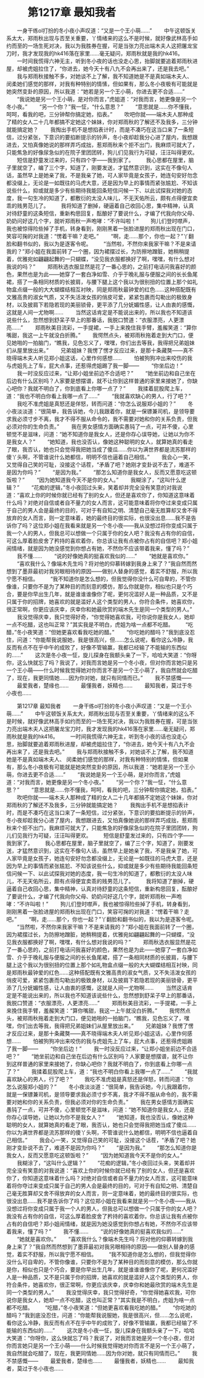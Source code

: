 # 　　第1217章 最知我者
　　一身干练ol打扮的冬小夜小声叹道：“又是一个王小萌……”
　　中午这顿饭关系太大，郑雨秋出现与否至关重要，丫情绪来的这么不是时候，就好像武林高手如约而至的一场生死对决，我以为我胜券在握，可是当张力亮出端木夫人这把屠龙宝刀时，我才发现我的hk416落在家里……毫无疑问，郑雨秋就是我的hk416。
　　一时间我慌得六神无主，听到冬小夜的话也没走心思，抬脚就要追着郑雨秋进屋，却被虎姐拉住了，“你进去，她今天十有八九不会再出来了，还是我去吧。”
　　我与郑雨秋接触不多，对她谈不上了解，我不知道她是不是真如端木夫人、 闵柔她们感觉的那样，对我有种特别的情愫，但如果有，那么冬小夜极有可能就是她突然变卦的原因，所以我道：“她若是另一个王小萌，你进去更不合适……”
　　“我说她是另一个王小萌，是对你而言，”虎姐道：“对我而言，她更像是另一个冬小夜。”
　　“另一个你？”我一怔，“什么意思？”
　　“意思就是……你不懂我，呵呵，看我的吧，三分钟帮你搞定她，掐表。”
　　吹吧你就——端木夫人那种成了精的女人二十几年都搞不定她这个妹妹，你对郑雨秋的了解还不及我多，三分钟就能搞定她？
　　我掏出手机不是想掐表计时，而是不凑巧在这当口来了一条短信，过分紧张，下意识的要掐断提示的铃声，冬小夜却趁我分心进了屋内，我想跟进去，又怕真像她说的那样弄巧成拙，惹郑雨秋来个拒不出门，我麻烦可就大了，只能焦急的好像尿急似的在院子里团团转，狗儿们见我行为可疑，汪汪叫得更欢。
　　短信是舒童发过来的，只有四个字——我到家了。
　　我心思都在屋里，脑子里就空了，编了三个字，知道了，刚要发送，才猛然意识到，这实在不像句人话，虽然早上是她亲了我，不是我亲了她，可人家毕竟是女孩子，她连句安好勿念都没缀上，无论是一如既往的马虎大意，还是因为早上的事情而紧张尴尬、不知该说些什么，抑或就是多少有些期待我能回条短信问候一下、以此试探我对她的态度，我一句生冷的知道了，都敷衍的太没人味儿，不无天佑所云，颇有点得便宜卖乖的贱男范儿了。
　　我将知道了删掉，硬逼着自己收回心思，集中精神，认真对待舒童的这条短信，重新构思回复，酝酿好了要说什么，才编了代我向你父母、奶奶问好这几个字，就听郑雨秋一声咆哮：“不许叫啦！”
　　狗儿们登时噤声，我也被惊得险些掉了手机，转身看到，刚刚黑着一张脸进屋的郑雨秋出现在门口，笑容可掬的对我道：“愣着干嘛？走吧。”
　　“啊，走……那个，你也一起？”丫翻脸和翻书似的，我以为是逐客令呢。
　　“当然啦，不然你来我家干嘛？不是来请我的？”郑小姐在我面前转了一个圈，因为裙摆过长，为防擦地蹭脏，她稍稍提着，优雅宛如翩翩起舞的一只蝴蝶，“没见我衣服都换好了啊，嘿嘿，有什么想对我说的吗？”
　　郑雨秋选衣服显然是花了一番心思的，之前打电话问我喜好的颜色，果然也是为此——她穿了一套白净如雪、介乎于晚礼服与便服之间的长长鱼尾裙，搭了一条相同材质的长披肩，与腰下腿上这个我以为很别扭的位置上那个如礼物盒点缀一般的大大蝴蝶结相互衬映，同是郑雨秋最钟爱的红色……这种搭配既有文雅高贵的淑女气质，又不失活泼女孩的俏皮可爱，紧紧包裹而勾勒出的极致身材，以及披肩下若隐若现的美丽锁骨，更平添了几分妩媚性感，让人由衷的感慨，这就是人间一尤物啊……
　　当然这话肯定是不能说出来的，所以我也不知道该说些什么，忽然想到舒呆子早上的那番话，我脱口赞道：“衣服漂亮，人更漂亮……”
　　郑雨秋美目流彩，一手提裙，一手上来挽住我手臂，羞赧笑道：“算你嘴甜，我这一上午就没白折腾。”
　　我愕然点头，被郑雨秋拖着走到大门口，便见她啪的一拍脑门，“瞧我，见色忘义了，嘿嘿，你们出去等我，我得把兄弟姐妹们从屋里放出来。”
　　兄弟姐妹？我愣了愣才反应过来，是那十条藏獒——真不晓得端木夫人听见郑小姐这话，心里作何感想……
　　怕被狗狗冲出来咬伤的我与虎姐先上了车，屁大点事，还惹得虎姐踢了我一脚——
　　“你坐后边！”
　　我一时没反应过来，“让郑小姐坐前边不合适吧？”
　　“她坐前边和自己坐在后边有什么区别吗？人家要是想摆谱，就不让你到这样普通的家里来接她了，你缺心吧你？我就不明白了，你到底看上你哪一点了？”
　　我揉着屁股爬上车，道：“我也不明白你看上我哪一点了……”
　　“我就喜欢缺心的男人，行了吧？”
　　我吃不准虎姐是真怒还是佯怒，转而问道：“你怎么说服郑小姐的？”
　　冬小夜淡淡道：“很简单，我告诉她，今儿我跟着你，就是一保镖兼司机，是领导要求我必须寸步不离，我才不得不服从命令的，我不需要对她和你的关系负责，但我必须对你的生命负责。”
　　我在男女感情方面确实愚钝了一点，可并不傻，心里顿觉不是滋味，问道：“她不知道你是我女人，还是你存心误导她，让她以为你不是我女人？”
　　“她知道，我也没否认，像她这种聪明的女人，就算她真的看走了眼，我否认，她也只会觉得我把她当成了傻瓜……你以为满世界都是流苏那样的傻丫头啊，不管谁说什么她都信，明明不信也逼着自己相信。”
　　我会心一笑，又觉得自己笑的可耻，没接这个话茬，“矛盾了吧？她刚才变卦说不去了，难道不是因为你吗？”
　　“是因为我。”
　　“那怎么知道你是我女人，反而又愿意吃这顿饭啦？”
　　“因为她知道我今天不是你的女人。”
　　我糊涂了，“这叫什么逻辑？”
　　“花痴的逻辑，”冬小夜回过头来，笑着却并完全没有笑意的对我说道：“喜欢上你的时候你就已经有了别的女人，但还是喜欢你了，你知道这意味着什么吗？对绝对自信或者自不量力的女人而言，这可能意味着将你夺过来变成只属于自己的男人会是最终的目的，可对于有自知之明、清楚自己毫无胜算却又舍不得放弃的女人而言，则一定意味着，她的最终目的很实际，也很没出息……我不是告诉你了吗？这位郑小姐在我看来就是另一个冬小夜——我从没想过将你变成只属于我一个人的男人，但我总可以想做一个只属于你的女人吧？我没有占有你的自信，可这么厚着脸皮舍了矜持的喜欢着你，你总该让我有点被你占有的自信吧？郑小姐闹情绪，就是因为她没感觉到你想占有她，不然你不应该带着我来，懂了吗？”
　　我不懂……
　　“说的好像她真的挺喜欢我似的……”
　　“她就是喜欢你。”
　　“喜欢我什么？像端木先生吗？将对他的仰慕转嫁到我身上来了？”我自然而然想到了墨菲最初对我另眼相待的原因——做别人替身的感觉，着实不舒服，所以我宁愿不相信。
　　“我不知道你是怎么想的，但我觉得你没什么可自卑的，不管你像谁，只要你不是为了某种目的而刻意的模仿，那么你就是你，相似也只是个巧合，要是你早出生几年，就是谁谁谁像你了呢，更何况滥好人是一种品质，又不是只属于你的招牌，她喜欢的就是滥好人这个类型的男人，你符合条件，她喜欢你，很正常啊，你更应该庆幸，庆幸你和她最欣赏的端木先生是同一个类型的男人。”
　　我没觉得庆幸，我只觉得好奇，“你觉得她喜欢我，可你说你是我女人，她却一点不吃醋，这也叫正常？”其实我是不明白，虎姐为啥一点都不吃醋。
　　“吃醋，”冬小夜笑道：“但她更喜欢看我吃她的醋。”
　　“你吃她的醋吗？”我到底没忍住，问道：“你能帮我说服她，我是很高兴，但……怎么说呢，看你这么冷静，我反而有点不在乎中午的成败了，好像不管输赢，我都已经输了不能输的东西似的……”
　　这次是冬小夜一怔，旋儿探身在我额头亲了一下，哈哈大笑道：“你呀你，这么快就忘了吗？我说了，对我而言她是另一个冬小夜，但对你而言她只是另一个王小萌——什么时候我觉得她对你而言不是另一个王小萌了，我自然就会吃醋了，现在，我更同情她……因为你对她，就只有同情而已。”
　　我不禁感慨——
　　最爱我者，楚缘也……
　　最懂我者，妖精也……
　　最知我者，莫过于冬小夜也……

　　第1217章 最知我者
　　一身干练ol打扮的冬小夜小声叹道：“又是一个王小萌……”
　　中午这顿饭关系太大，郑雨秋出现与否至关重要，丫情绪来的这么不是时候，就好像武林高手如约而至的一场生死对决，我以为我胜券在握，可是当张力亮出端木夫人这把屠龙宝刀时，我才发现我的hk416落在家里……毫无疑问，郑雨秋就是我的hk416。
　　一时间我慌得六神无主，听到冬小夜的话也没走心思，抬脚就要追着郑雨秋进屋，却被虎姐拉住了，“你进去，她今天十有八九不会再出来了，还是我去吧。”
　　我与郑雨秋接触不多，对她谈不上了解，我不知道她是不是真如端木夫人、 闵柔她们感觉的那样，对我有种特别的情愫，但如果有，那么冬小夜极有可能就是她突然变卦的原因，所以我道：“她若是另一个王小萌，你进去更不合适……”
　　“我说她是另一个王小萌，是对你而言，”虎姐道：“对我而言，她更像是另一个冬小夜。”
　　“另一个你？”我一怔，“什么意思？”
　　“意思就是……你不懂我，呵呵，看我的吧，三分钟帮你搞定她，掐表。”
　　吹吧你就——端木夫人那种成了精的女人二十几年都搞不定她这个妹妹，你对郑雨秋的了解还不及我多，三分钟就能搞定她？
　　我掏出手机不是想掐表计时，而是不凑巧在这当口来了一条短信，过分紧张，下意识的要掐断提示的铃声，冬小夜却趁我分心进了屋内，我想跟进去，又怕真像她说的那样弄巧成拙，惹郑雨秋来个拒不出门，我麻烦可就大了，只能焦急的好像尿急似的在院子里团团转，狗儿们见我行为可疑，汪汪叫得更欢。
　　短信是舒童发过来的，只有四个字——我到家了。
　　我心思都在屋里，脑子里就空了，编了三个字，知道了，刚要发送，才猛然意识到，这实在不像句人话，虽然早上是她亲了我，不是我亲了她，可人家毕竟是女孩子，她连句安好勿念都没缀上，无论是一如既往的马虎大意，还是因为早上的事情而紧张尴尬、不知该说些什么，抑或就是多少有些期待我能回条短信问候一下、以此试探我对她的态度，我一句生冷的知道了，都敷衍的太没人味儿，不无天佑所云，颇有点得便宜卖乖的贱男范儿了。
　　我将知道了删掉，硬逼着自己收回心思，集中精神，认真对待舒童的这条短信，重新构思回复，酝酿好了要说什么，才编了代我向你父母、奶奶问好这几个字，就听郑雨秋一声咆哮：“不许叫啦！”
　　狗儿们登时噤声，我也被惊得险些掉了手机，转身看到，刚刚黑着一张脸进屋的郑雨秋出现在门口，笑容可掬的对我道：“愣着干嘛？走吧。”
　　“啊，走……那个，你也一起？”丫翻脸和翻书似的，我以为是逐客令呢。
　　“当然啦，不然你来我家干嘛？不是来请我的？”郑小姐在我面前转了一个圈，因为裙摆过长，为防擦地蹭脏，她稍稍提着，优雅宛如翩翩起舞的一只蝴蝶，“没见我衣服都换好了啊，嘿嘿，有什么想对我说的吗？”
　　郑雨秋选衣服显然是花了一番心思的，之前打电话问我喜好的颜色，果然也是为此——她穿了一套白净如雪、介乎于晚礼服与便服之间的长长鱼尾裙，搭了一条相同材质的长披肩，与腰下腿上这个我以为很别扭的位置上那个如礼物盒点缀一般的大大蝴蝶结相互衬映，同是郑雨秋最钟爱的红色……这种搭配既有文雅高贵的淑女气质，又不失活泼女孩的俏皮可爱，紧紧包裹而勾勒出的极致身材，以及披肩下若隐若现的美丽锁骨，更平添了几分妩媚性感，让人由衷的感慨，这就是人间一尤物啊……
　　当然这话肯定是不能说出来的，所以我也不知道该说些什么，忽然想到舒呆子早上的那番话，我脱口赞道：“衣服漂亮，人更漂亮……”
　　郑雨秋美目流彩，一手提裙，一手上来挽住我手臂，羞赧笑道：“算你嘴甜，我这一上午就没白折腾。”
　　我愕然点头，被郑雨秋拖着走到大门口，便见她啪的一拍脑门，“瞧我，见色忘义了，嘿嘿，你们出去等我，我得把兄弟姐妹们从屋里放出来。”
　　兄弟姐妹？我愣了愣才反应过来，是那十条藏獒——真不晓得端木夫人听见郑小姐这话，心里作何感想……
　　怕被狗狗冲出来咬伤的我与虎姐先上了车，屁大点事，还惹得虎姐踢了我一脚——
　　“你坐后边！”
　　我一时没反应过来，“让郑小姐坐前边不合适吧？”
　　“她坐前边和自己坐在后边有什么区别吗？人家要是想摆谱，就不让你到这样普通的家里来接她了，你缺心吧你？我就不明白了，你到底看上你哪一点了？”
　　我揉着屁股爬上车，道：“我也不明白你看上我哪一点了……”
　　“我就喜欢缺心的男人，行了吧？”
　　我吃不准虎姐是真怒还是佯怒，转而问道：“你怎么说服郑小姐的？”
　　冬小夜淡淡道：“很简单，我告诉她，今儿我跟着你，就是一保镖兼司机，是领导要求我必须寸步不离，我才不得不服从命令的，我不需要对她和你的关系负责，但我必须对你的生命负责。”
　　我在男女感情方面确实愚钝了一点，可并不傻，心里顿觉不是滋味，问道：“她不知道你是我女人，还是你存心误导她，让她以为你不是我女人？”
　　“她知道，我也没否认，像她这种聪明的女人，就算她真的看走了眼，我否认，她也只会觉得我把她当成了傻瓜……你以为满世界都是流苏那样的傻丫头啊，不管谁说什么她都信，明明不信也逼着自己相信。”
　　我会心一笑，又觉得自己笑的可耻，没接这个话茬，“矛盾了吧？她刚才变卦说不去了，难道不是因为你吗？”
　　“是因为我。”
　　“那怎么知道你是我女人，反而又愿意吃这顿饭啦？”
　　“因为她知道我今天不是你的女人。”
　　我糊涂了，“这叫什么逻辑？”
　　“花痴的逻辑，”冬小夜回过头来，笑着却并完全没有笑意的对我说道：“喜欢上你的时候你就已经有了别的女人，但还是喜欢你了，你知道这意味着什么吗？对绝对自信或者自不量力的女人而言，这可能意味着将你夺过来变成只属于自己的男人会是最终的目的，可对于有自知之明、清楚自己毫无胜算却又舍不得放弃的女人而言，则一定意味着，她的最终目的很实际，也很没出息……我不是告诉你了吗？这位郑小姐在我看来就是另一个冬小夜——我从没想过将你变成只属于我一个人的男人，但我总可以想做一个只属于你的女人吧？我没有占有你的自信，可这么厚着脸皮舍了矜持的喜欢着你，你总该让我有点被你占有的自信吧？郑小姐闹情绪，就是因为她没感觉到你想占有她，不然你不应该带着我来，懂了吗？”
　　我不懂……
　　“说的好像她真的挺喜欢我似的……”
　　“她就是喜欢你。”
　　“喜欢我什么？像端木先生吗？将对他的仰慕转嫁到我身上来了？”我自然而然想到了墨菲最初对我另眼相待的原因——做别人替身的感觉，着实不舒服，所以我宁愿不相信。
　　“我不知道你是怎么想的，但我觉得你没什么可自卑的，不管你像谁，只要你不是为了某种目的而刻意的模仿，那么你就是你，相似也只是个巧合，要是你早出生几年，就是谁谁谁像你了呢，更何况滥好人是一种品质，又不是只属于你的招牌，她喜欢的就是滥好人这个类型的男人，你符合条件，她喜欢你，很正常啊，你更应该庆幸，庆幸你和她最欣赏的端木先生是同一个类型的男人。”
　　我没觉得庆幸，我只觉得好奇，“你觉得她喜欢我，可你说你是我女人，她却一点不吃醋，这也叫正常？”其实我是不明白，虎姐为啥一点都不吃醋。
　　“吃醋，”冬小夜笑道：“但她更喜欢看我吃她的醋。”
　　“你吃她的醋吗？”我到底没忍住，问道：“你能帮我说服她，我是很高兴，但……怎么说呢，看你这么冷静，我反而有点不在乎中午的成败了，好像不管输赢，我都已经输了不能输的东西似的……”
　　这次是冬小夜一怔，旋儿探身在我额头亲了一下，哈哈大笑道：“你呀你，这么快就忘了吗？我说了，对我而言她是另一个冬小夜，但对你而言她只是另一个王小萌——什么时候我觉得她对你而言不是另一个王小萌了，我自然就会吃醋了，现在，我更同情她……因为你对她，就只有同情而已。”
　　我不禁感慨——
　　最爱我者，楚缘也……
　　最懂我者，妖精也……
　　最知我者，莫过于冬小夜也……
